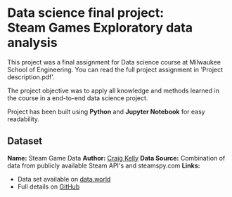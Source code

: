 # Data science final project:<br>Steam Games Exploratory data analysis

This project was a final assignment for Data science course at Milwaukee School of Engineering. You can read the full project assignment in 'Project description.pdf'.

The project objective was to apply all knowledge and methods learned in the course in a end-to-end data science project.

Project has been built using **Python** and **Jupyter Notebook** for easy readability.

## Dataset

**Name:** Steam Game Data
**Author:** <a href="https://data.world/craigkelly">Craig Kelly</a>
**Data Source:** Combination of data from publicly available Steam API's and steamspy.com
**Links:**
* Data set available on <a href="https://data.world/craigkelly/steam-game-data">data.world</a>
* Full details on <a href="https://github.com/CraigKelly/steam-data">GitHub</a> 